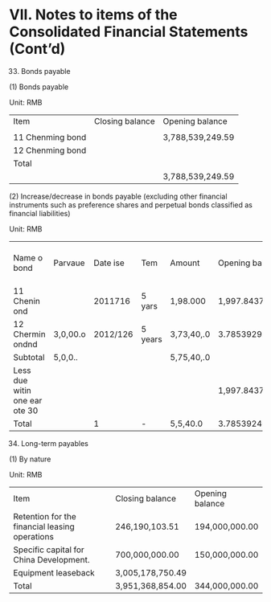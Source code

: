 # VII. Notes to items of the Consolidated Financial Statements (Cont’d)

33. Bonds payable

(1) Bonds payable

Unit: RMB

<table><tr><td>Item</td><td>Closing balance</td><td>Opening balance</td></tr><tr><td></td><td></td><td></td></tr><tr><td>11 Chenming bond</td><td></td><td>3,788,539,249.59</td></tr><tr><td>12 Chenming bond</td><td></td><td></td></tr><tr><td>Total</td><td></td><td></td></tr><tr><td></td><td></td><td>3,788,539,249.59</td></tr></table>

(2) Increase/decrease in bonds payable (excluding other financial instruments such as preference shares and perpetual bonds classified as financial liabilities)

Unit: RMB   

<table><tr><td>Name o bond</td><td>Parvaue</td><td>Date ise</td><td>Tem</td><td>Amount</td><td>Opening balance</td><td>Isue uing te eriedd</td><td>Interest a pa valee</td><td>Amorisation ot premium/discount</td><td>Redemption during the periodd</td><td>Cilsin ane</td></tr><tr><td>11 Chenin ond</td><td></td><td>2011716</td><td>5 yars</td><td>1,98.000</td><td>1,997.8437.4</td><td></td><td>59,50,0.0</td><td>2,175,62.26</td><td>2,09,500.0</td><td>0.00</td></tr><tr><td>12 Chermin ondnd</td><td>3,0,00.o</td><td>2012/126</td><td>5 years</td><td>3,73,40,.0</td><td>3.7853929.59</td><td></td><td>214,700</td><td>6,39,670.1</td><td>21,70,00.0</td><td>3.74982,91970</td></tr><tr><td>Subtotal</td><td>5,0,0..</td><td></td><td></td><td>5,75,40,.0</td><td></td><td></td><td>27420,.0</td><td>8.569 32.377</td><td>2.274,200.0</td><td>3.,74932,1.10</td></tr><tr><td>Less due witin one ear ote  30</td><td></td><td></td><td></td><td></td><td>1,997.8437.4</td><td></td><td>27420,.0</td><td>8.569,32.377</td><td>2,2742000</td><td>3.7490,19.0</td></tr><tr><td>Total</td><td></td><td>1</td><td>-</td><td>5,5,40.0</td><td>3.78539240569</td><td></td><td></td><td></td><td></td><td>0.00</td></tr></table>

34. Long-term payables

(1) By nature

Unit: RMB

<table><tr><td>Item</td><td>Closing balance</td><td>Opening balance</td></tr><tr><td>Retention for the financial leasing operations</td><td>246,190,103.51</td><td>194,000,000.00</td></tr><tr><td>Specific capital for China Development.</td><td>700,000,000.00</td><td>150,000,000.00</td></tr><tr><td>Equipment leaseback</td><td>3,005,178,750.49</td><td></td></tr><tr><td>Total</td><td>3,951,368,854.00</td><td>344,000,000.00</td></tr></table>

#